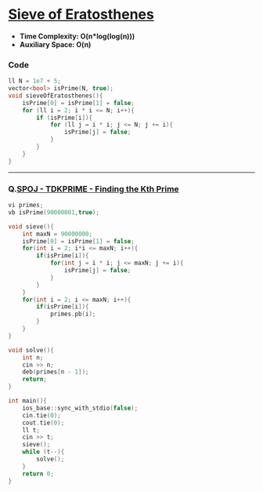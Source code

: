 # [Sieve of Eratosthenes](https://www.geeksforgeeks.org/sieve-of-eratosthenes/)

- **Time Complexity: O(n\*log(log(n)))**
- **Auxiliary Space: O(n)**

### Code

```cpp
ll N = 1e7 + 5;
vector<bool> isPrime(N, true);
void sieveOfEratosthenes(){
    isPrime[0] = isPrime[1] = false;
    for (ll i = 2; i * i <= N; i++){
        if (isPrime[i]){
            for (ll j = i * i; j <= N; j += i){
                isPrime[j] = false;
            }
        }
    }
}
```

---

### Q.[SPOJ - TDKPRIME - Finding the Kth Prime](https://www.spoj.com/problems/TDKPRIME/)

```cpp
vi primes;
vb isPrime(90000001,true);

void sieve(){
    int maxN = 90000000;
    isPrime[0] = isPrime[1] = false;
    for(int i = 2; i*i <= maxN; i++){
        if(isPrime[i]){
            for(int j = i * i; j <= maxN; j += i){
                isPrime[j] = false;
            }
        }
    }
    for(int i = 2; i <= maxN; i++){
        if(isPrime[i]){
            primes.pb(i);
        }
    }
}

void solve(){
    int n;
    cin >> n;
    deb(primes[n - 1]);
    return;
}

int main(){
    ios_base::sync_with_stdio(false);
    cin.tie(0);
    cout.tie(0);
    ll t;
    cin >> t;
    sieve();
    while (t--){
        solve();
    }
    return 0;
}
```
